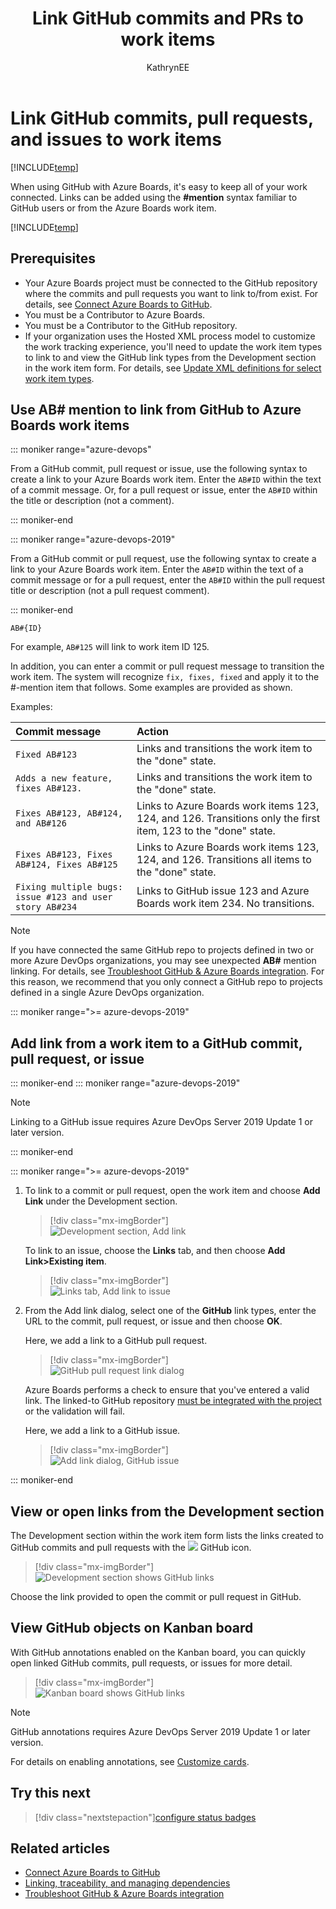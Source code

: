 ﻿---
title: Link GitHub commits and PRs to work items
titleSuffix: Azure Boards 
description: Add links to GitHub commits and pull requests to or from Azure Boards work items 
ms.technology: devops-agile
ms.assetid:    
ms.author: kaelli
author: KathrynEE
ms.topic: quickstart
monikerRange: '>= azure-devops-2019'
ms.date: 07/22/2019
---

# Link GitHub commits, pull requests, and issues to work items

[!INCLUDE[temp](../includes/version-vsts-plus-azdevserver-2019.md)]

When using GitHub with Azure Boards, it's easy to keep all of your work connected. Links can be added using the **#mention** syntax familiar to GitHub users or from the Azure Boards work item.

[!INCLUDE[temp](../includes/github-platform-support.md)]

## Prerequisites

* Your Azure Boards project must be connected to the GitHub repository where the commits and pull requests you want to link to/from exist. For details, see [Connect Azure Boards to GitHub](connect-to-github.md).
* You must be a Contributor to Azure Boards.
* You must be a Contributor to the GitHub repository.
* If your organization uses the Hosted XML process model to customize the work tracking experience, you'll need to update the work item types to link to and view the GitHub link types from the Development section in the work item form. For details, see [Update XML definitions for select work item types](troubleshoot-github-connection.md#update-wits).

## Use AB# mention to link from GitHub to Azure Boards work items

::: moniker range="azure-devops"

From a GitHub commit, pull request or issue, use the following syntax to create a link to your Azure Boards work item. Enter the `AB#ID` within the text of a commit message. Or, for a pull request or issue, enter the `AB#ID` within the title or description (not a comment).

::: moniker-end

::: moniker range="azure-devops-2019"

From a GitHub commit or pull request, use the following syntax to create a link to your Azure Boards work item. Enter the `AB#ID` within the text of a commit message or for a pull request, enter the `AB#ID` within the pull request title or description (not a pull request comment).

::: moniker-end

```
AB#{ID}
```

For example, `AB#125` will link to work item ID 125.

In addition, you can enter a commit or pull request message to transition the work item. The system will recognize `fix, fixes, fixed` and apply it to the #-mention item that follows. Some examples are provided as shown.

Examples:

| Commit message                                           | Action                                                                                                        |
| :------------------------------------------------------- | :------------------------------------------------------------------------------------------------------------ |
| `Fixed AB#123`                                           | Links and transitions the work item to the "done" state.                                                      |
| `Adds a new feature, fixes AB#123.`                      | Links and transitions the work item to the "done" state.                                                      |
| `Fixes AB#123, AB#124, and AB#126`                       | Links to Azure Boards work items 123, 124, and 126. Transitions only the first item, 123 to the "done" state. |
| `Fixes AB#123, Fixes AB#124, Fixes AB#125`               | Links to Azure Boards work items 123, 124, and 126. Transitions all items to the "done" state.                |
| `Fixing multiple bugs: issue #123 and user story AB#234` | Links to GitHub issue 123 and Azure Boards work item 234. No transitions.                                     |

> [!NOTE]  
> If you have connected the same GitHub repo to projects defined in two or more Azure DevOps organizations, you may see unexpected **AB#** mention linking. For details, see [Troubleshoot GitHub & Azure Boards integration](troubleshoot-github-connection.md). For this reason, we recommend that you only connect a GitHub repo to projects defined in a single Azure DevOps organization.

<a id="link-existing"> </a>

::: moniker range=">= azure-devops-2019"

## Add link from a work item to a GitHub commit, pull request, or issue

::: moniker-end
::: moniker range="azure-devops-2019"

> [!NOTE]  
> Linking to a GitHub issue requires Azure DevOps Server 2019 Update 1 or later version.

::: moniker-end

::: moniker range=">= azure-devops-2019"

1.  To link to a commit or pull request, open the work item and choose <strong>Add Link</strong> under the Development section.

    > [!div class="mx-imgBorder"]  
    > ![Development section, Add link](media/link/add-link-development-github.png)

    To link to an issue, choose the <strong>Links</strong> tab, and then choose <strong>Add Link>Existing item</strong>.

    > [!div class="mx-imgBorder"]  
    > ![Links tab, Add link to issue](media/link/add-link-from-links-tab.png)

1.  From the Add link dialog, select one of the <strong>GitHub</strong> link types, enter the URL to the commit, pull request, or issue and then choose <strong>OK</strong>.

    Here, we add a link to a GitHub pull request.

    > [!div class="mx-imgBorder"]  
    > ![GitHub pull request link dialog](media/link/link-from-azb-gh-pull-requests.png)

    Azure Boards performs a check to ensure that you've entered a valid link. The linked-to GitHub repository [must be integrated with the project](connect-to-github.md) or the validation will fail.

    Here, we add a link to a GitHub issue.

    > [!div class="mx-imgBorder"]  
    > ![Add link dialog, GitHub issue](media/link/add-link-github-issue-set.png)

::: moniker-end

## View or open links from the Development section

The Development section within the work item form lists the links created to GitHub commits and pull requests with the ![ ](../../media/icons/github.png) GitHub icon.

> [!div class="mx-imgBorder"]  
> ![Development section shows GitHub links](media/link/git-hub-development-links.png)

Choose the link provided to open the commit or pull request in GitHub.

## View GitHub objects on Kanban board

With GitHub annotations enabled on the Kanban board, you can quickly open linked GitHub commits, pull requests, or issues for more detail.

> [!div class="mx-imgBorder"]  
> ![Kanban board shows GitHub links](media/link/board-view-github-links.png)

> [!NOTE]  
> GitHub annotations requires Azure DevOps Server 2019 Update 1 or later version.

For details on enabling annotations, see [Customize cards](../boards/customize-cards.md).

## Try this next

> [!div class="nextstepaction"][configure status badges](configure-status-badges.md)

## Related articles

* [Connect Azure Boards to GitHub](connect-to-github.md)
* [Linking, traceability, and managing dependencies](../queries/link-work-items-support-traceability.md)
* [Troubleshoot GitHub & Azure Boards integration](troubleshoot-github-connection.md)

